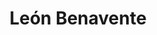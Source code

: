 ---
permalink: /index.html
layout: null
artist : León Benavente
title : León Benavente
url : https://soundcloud.com/le-n-benavente
ident: LeonBenavente
categories: trabajos
---